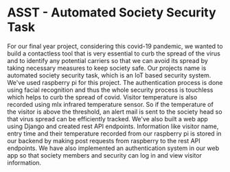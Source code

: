 # ASST - Automated Society Security Task

For our final year project, considering this covid-19 pandemic, we wanted to build a contactless tool that is very essential to curb the spread of the virus and to identify any potential carriers so that we can avoid its spread by taking necessary measures to keep society safe. Our projects name is automated society security task, which is an IoT based security system. We've used raspberry pi for this project. The authentication process is done using facial recognition and thus the whole security process is touchless which helps to curb the spread of covid. Visitor temperature is also recorded using mlx infrared temperature sensor. So if the temperature of the visitor is above the threshold,  an alert mail is sent to the society head so that virus spread can be efficiently tracked. We've also built a web app using Django and created rest API endpoints. Information like visitor name, entry time and their temperature recorded from our raspberry pi is stored in our backend by making post requests from raspberry to the rest API endpoints. We have also implemented an authentication system in our web app so that society members and security can log in and view visitor information.

